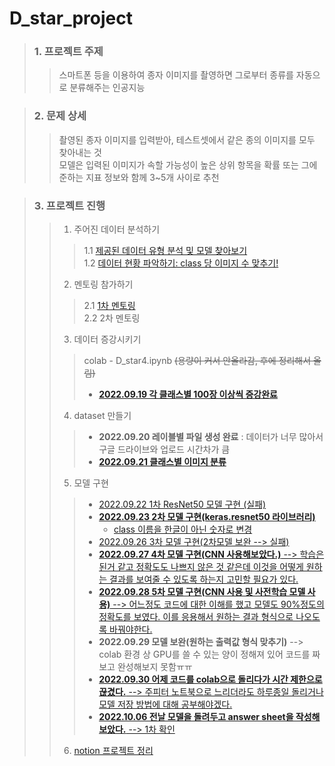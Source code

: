 # D_star_project

> ### 1. 프로젝트 주제
>	>   스마트폰 등을 이용하여 종자 이미지를 촬영하면 그로부터 종류를 자동으로 분류해주는 인공지능

> ### 2. 문제 상세
> > 촬영된 종자 이미지를 입력받아, 테스트셋에서 같은 종의 이미지를 모두 찾아내는 것               
모델은 입력된 이미지가 속할 가능성이 높은 상위 항목을 확률 또는 그에 준하는 지표 정보와 함께 3~5개 사이로 추천

> ### 3. 프로젝트 진행
> > 1. 주어진 데이터 분석하기   
> > > 1.1 [제공된 데이터 유형 분석 및 모델 찾아보기](https://github.com/ChoSooBeen/D_star_project/blob/main/%ED%95%9C%EA%B5%AD%EC%88%98%EB%AA%A9%EC%9B%90%EC%A0%95%EC%9B%90%EA%B4%80%EB%A6%AC%EC%9B%90_data_%EB%B6%84%EC%84%9D.docx)        
> > > 1.2 [데이터 현황 파악하기: class 당 이미지 수 맞추기! ](https://github.com/ChoSooBeen/D_star_project/blob/main/train_label(%ED%98%84%ED%99%A9%ED%8C%8C%EC%95%85).xlsx)
> > 2. 멘토링 참가하기
> > > 2.1 [1차 멘토링](https://github.com/ChoSooBeen/D_star_project/tree/main/first_mentoring)     
> > > 2.2 2차 멘토링
> > 3. 데이터 증강시키기    
> > > colab - D_star4.ipynb ~~(용량이 커서 안올라감, 후에 정리해서 올림)~~        
> > > + [**2022.09.19 각 클래스별 100장 이상씩 증강완료**](https://github.com/ChoSooBeen/D_star_project/blob/main/D_star4.ipynb)   
> > 4. dataset 만들기    
> > > + **2022.09.20 레이블별 파일 생성 완료** : 데이터가 너무 많아서 구글 드라이브와 업로드 시간차가 큼    
> > > + [**2022.09.21 클래스별 이미지 분류**](https://github.com/ChoSooBeen/D_star_project/blob/main/D_star_5.ipynb) 
> > 5. 모델 구현
> > > + [2022.09.22 1차 ResNet50 모델 구현 (실패)](https://sun-daughter-837.notion.site/1-ab6415fc6f7d4207b026b0177c258b1c)    
> > > + [**2022.09.23 2차 모델 구현(keras.resnet50 라이브러리)**](https://github.com/ChoSooBeen/D_star_project/blob/main/D_star8.ipynb)    
> > >   + [class 이름을 한글이 아닌 숫자로 변경](https://github.com/ChoSooBeen/D_star_project/blob/main/D_star9.ipynb)    
> > > + [2022.09.26 3차 모델 구현(2차모델 보완 --> 실패)](https://github.com/ChoSooBeen/D_star_project/blob/main/D_star10.ipynb)
> > > + [**2022.09.27 4차 모델 구현(CNN 사용해보았다.)** --> 학습은 된거 같고 정확도도 나쁘지 않은 것 같은데 이것을 어떻게 원하는 결과를 보여줄 수 있도록 하는지 고민할 필요가 있다.](https://github.com/ChoSooBeen/D_star_project/blob/main/D_star12.ipynb)   
> > > + [**2022.09.28 5차 모델 구현(CNN 사용 및 사전학습 모델 사용)** --> 어느정도 코드에 대한 이해를 했고 모델도 90%정도의 정확도를 보였다. 이를 응용해서 원하는 결과 형식으로 나오도록 바꿔야한다.](https://github.com/ChoSooBeen/D_star_project/blob/main/D_star13.ipynb)    
> > > + **2022.09.29 모델 보완(원하는 출력값 형식 맞추기)** --> colab 환경 상 GPU를 쓸 수 있는 양이 정해져 있어 코드를 짜보고 완성해보지 못함ㅠㅠ    
> > > + [**2022.09.30 어제 코드를 colab으로 돌리다가 시간 제한으로 끊겼다.** --> 주피터 노트북으로 느리더라도 하루종일 돌리거나 모델 저장 방법에 대해 공부해야겠다.](https://github.com/ChoSooBeen/D_star_project/blob/main/D_star14.ipynb)     
> > > + [**2022.10.06 전날 모델을 돌려두고 answer sheet을 작성해보았다.** --> 1차 확인](https://github.com/ChoSooBeen/D_star_project/blob/main/answer.csv)   
> > 6. [notion 프로젝트 정리](https://sun-daughter-837.notion.site/432109fa7df94a50b01af80e31f28b8a)
